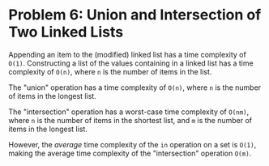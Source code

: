 # Problem 6: Union and Intersection of Two Linked Lists #
Appending an item to the (modified) linked list has a time complexity of `O(1)`. Constructing a list of the values containing in a linked list has a time complexity of `O(n)`, where `n` is the number of items in the list.

The "union" operation has a time complexity of `O(n)`, where `n` is the number of items in the longest list.

The "intersection" operation has a worst-case time complexity of `O(nm)`, where `n` is the number of items in the shortest list, and `m` is the number of items in the longest list.

However, the _average_ time complexity of the `in` operation on a set is `O(1)`, making the average time complexity of the "intersection" operation `O(m)`.

